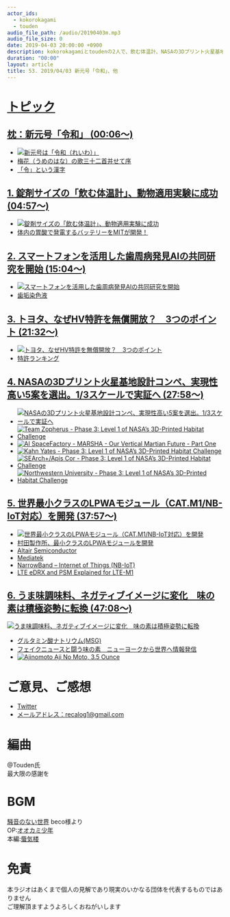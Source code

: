 ```yaml
---
actor_ids:
  - kokorokagami
  - touden
audio_file_path: /audio/20190403m.mp3
audio_file_size: 0
date: 2019-04-03 20:00:00 +0900
description: kokorokagamiとtoudenの2人で、飲む体温計、NASAの3Dプリント火星基地設計コンペなどについて話しました。
duration: "00:00"
layout: article
title: 53. 2019/04/03 新元号「令和」、他
---
```

# <u>トピック</u>

## <u>枕：新元号「令和」 (00:06～)</u>

- [![新元号は「令和（れいわ）」](https://www.sankei.com/images/news/190401/plt1904010014-p1.jpg)](https://www.sankei.com/main/topics/main-36201-t.html)
- [梅花（うめのはな）の歌三十二首并せて序](http://manyou.plabot.michikusa.jp/manyousyu5_815jyo.html)
- [「令」という漢字](https://okjiten.jp/kanji686.html)

## <u>1. 錠剤サイズの「飲む体温計」、動物適用実験に成功 (04:57～)</u>

- [![錠剤サイズの「飲む体温計」、動物適用実験に成功](https://image.itmedia.co.jp/mn/articles/1904/01/mn_medical_19031403c.jpg)](https://monoist.atmarkit.co.jp/mn/articles/1904/01/news013.html)
- [体内の胃酸で発電するバッテリーをMITが開発！](https://techable.jp/archives/53543)

## <u>2. スマートフォンを活用した歯周病発見AIの共同研究を開始  (15:04～)</u>

- [![スマートフォンを活用した歯周病発見AIの共同研究を開始](https://image.itmedia.co.jp/mn/articles/1903/15/mn_medical_19022803a.jpg)](https://monoist.atmarkit.co.jp/mn/articles/1903/15/news048.html)
- [歯垢染色液](https://www.1818.gr.jp/column/1264/)

## <u>3. トヨタ、なぜHV特許を無償開放？　3つのポイント  (21:32～)</u>

- [![トヨタ、なぜHV特許を無償開放？　3つのポイント](https://www.nikkei.com/content/pic/20190403/96958A9F889DE6E1E0E4EAE4E1E2E2E1E2E6E0E2E3EB9BE2E2E2E2E2-DSXMZO4326872003042019000001-PN1-3.jpg)](https://www.nikkei.com/article/DGXMZO43268630T00C19A4I00000/)
- [特許ランキング](https://ipforce.jp/Data)

## <u>4. NASAの3Dプリント火星基地設計コンペ、実現性高い5案を選出。1/3スケールで実証へ (27:58～)</u>

- [![NASAの3Dプリント火星基地設計コンペ、実現性高い5案を選出。1/3スケールで実証へ](https://s.aolcdn.com/hss/storage/midas/206329f718c483c6c1d144613efab53c/206560154/main.jpg)](https://japanese.engadget.com/2018/07/30/nasa-3d-5-1-3/)
- [![Team Zopherus - Phase 3: Level 1 of NASA’s 3D-Printed Habitat Challenge](https://img.youtube.com/vi/CZEUYKePV_0/0.jpg)](https://www.youtube.com/watch?v=CZEUYKePV_0)
- [![AI SpaceFactory - MARSHA - Our Vertical Martian Future - Part One](https://img.youtube.com/vi/XnrVV0w2jrE/0.jpg)](https://www.youtube.com/watch?v=XnrVV0w2jrE)
- [![Kahn Yates - Phase 3: Level 1 of NASA’s 3D-Printed Habitat Challenge](https://img.youtube.com/vi/a_BN_xJZMOk/0.jpg)](https://www.youtube.com/watch?v=a_BN_xJZMOk)
- [![SEArch+/Apis Cor - Phase 3: Level 1 of NASA’s 3D-Printed Habitat Challenge](https://img.youtube.com/vi/Lxoqs18BOoE/0.jpg)](https://www.youtube.com/watch?v=Lxoqs18BOoE)
- [![Northwestern University - Phase 3: Level 1 of NASA’s 3D-Printed Habitat Challenge](https://img.youtube.com/vi/mxzoO9ADqOE/0.jpg)](https://www.youtube.com/watch?v=mxzoO9ADqOE)

## <u>5. 世界最小クラスのLPWAモジュール（CAT.M1/NB-IoT対応）を開発 (37:57～)</u>

- [![世界最小クラスのLPWAモジュール（CAT.M1/NB-IoT対応）を開発](https://www.murata.com/~/media/webrenewal/products/info/lpwa/nbiot/2019/products%20image_1wg_1ss.ashx?h=202&la=ja-JP&mw=320&w=320)](https://www.murata.com/ja-jp/products/info/lpwa/nbiot/2019/0402)
- [村田製作所、最小クラスのLPWAモジュールを開発](https://eetimes.jp/ee/articles/1904/03/news028.html)
- [Altair Semiconductor](https://altair-semi.com/)
- [Mediatek](https://www.mediatek.com/)
- [NarrowBand – Internet of Things (NB-IoT)](https://www.gsma.com/iot/narrow-band-internet-of-things-nb-iot/)
- [LTE eDRX and PSM Explained for LTE-M1](https://www.link-labs.com/blog/lte-e-drx-psm-explained-for-lte-m1)

## <u>6. うま味調味料、ネガティブイメージに変化　味の素は積極姿勢に転換 (47:08～)</u>

[![うま味調味料、ネガティブイメージに変化　味の素は積極姿勢に転換](https://amd.c.yimg.jp/im_siggmfJQ7KZEJkZAy8bnd9LD3w---x900-y659-q90-exp3h-pril/amd/20190402-00000059-reut-000-6-view.jpg)](https://headlines.yahoo.co.jp/hl?a=20190402-00000059-reut-bus_all)
- [グルタミン酸ナトリウム(MSG)](https://ja.wikipedia.org/wiki/%E3%82%B0%E3%83%AB%E3%82%BF%E3%83%9F%E3%83%B3%E9%85%B8%E3%83%8A%E3%83%88%E3%83%AA%E3%82%A6%E3%83%A0)
- [フェイクニュースと闘う味の素　ニューヨークから世界へ情報発信](https://www.buzzfeed.com/jp/wakimatsunaga/ajinomoto-vs-fakenews)
- [![Ajinomoto Aji No Moto, 3.5 Ounce](https://images-na.ssl-images-amazon.com/images/I/81x-8s5W5ZL._SL1500_.jpg)](https://www.amazon.com/dp/B0046X65D8)

# ご意見、ご感想
- [Twitter](https://twitter.com/recalog1)
- [メールアドレス：recalog1@gmail.com](recalog1@gmail.com)

# 編曲

@Touden氏  
最大限の感謝を  

# BGM

[騒音のない世界](http://noiselessworld.net/) beco様より  
OP:[オオカミ少年](https://soundcloud.com/baron1_3/wolfboy)  
本編:[蜃気楼](https://soundcloud.com/baron1_3/shinkirou)  

# 免責

本ラジオはあくまで個人の見解であり現実のいかなる団体を代表するものではありません  
ご理解頂ますようよろしくおねがいします  
